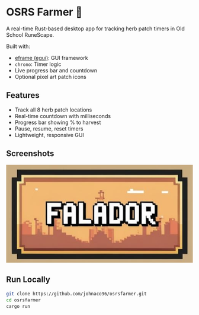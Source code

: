 # OSRS Farmer 🌿

A real-time Rust-based desktop app for tracking herb patch timers in Old School RuneScape.

Built with:
- [eframe (egui)](https://github.com/emilk/egui): GUI framework
- `chrono`: Timer logic
- Live progress bar and countdown
- Optional pixel art patch icons

## Features

- Track all 8 herb patch locations
- Real-time countdown with milliseconds
- Progress bar showing % to harvest
- Pause, resume, reset timers
- Lightweight, responsive GUI

## Screenshots

![App Screenshot](assets/falador.png)

## Run Locally

```bash
git clone https://github.com/johnaco96/osrsfarmer.git
cd osrsfarmer
cargo run
